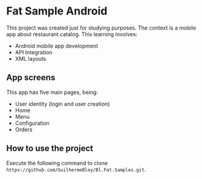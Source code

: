 # Fat Sample Android

This project was created just for studying purposes. The context is a mobile app about restaurant catalog.
This learning involves:
- Android mobile app development
- API Integration
- XML layouts

## App screens
This app has five main pages, being:
- User identity (login and user creation)
- Home
- Menu
- Configuration
- Orders

## How to use the project
Execute the following command to clone `https://github.com/GuilhermeBley/Bl.Fat.Samples.git`.